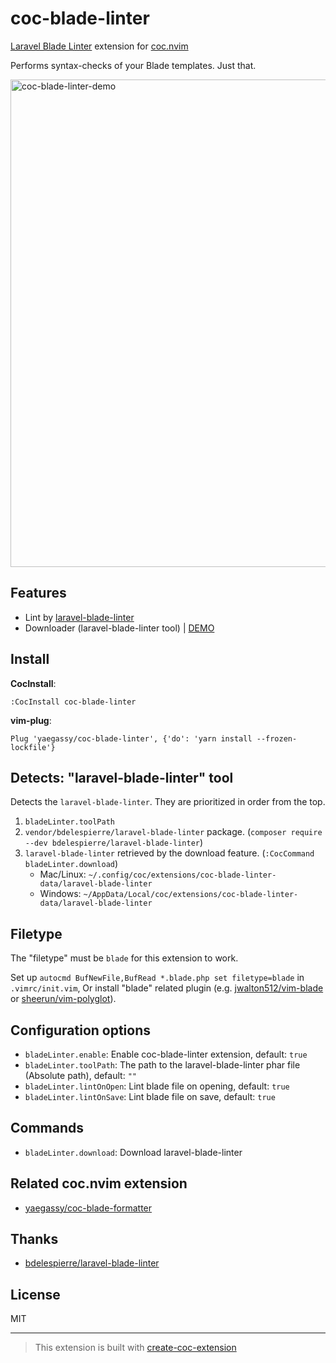 # coc-blade-linter

<!-- markdownlint-disable-next-line -->
[Laravel Blade Linter](https://github.com/bdelespierre/laravel-blade-linter) extension for [coc.nvim](https://github.com/neoclide/coc.nvim)

Performs syntax-checks of your Blade templates. Just that.

<!-- markdownlint-disable-next-line -->
<img width="780" alt="coc-blade-linter-demo" src="https://user-images.githubusercontent.com/188642/114817122-68c11f00-9df4-11eb-8405-ba63f12e8821.gif">

## Features

- Lint by [laravel-blade-linter](https://github.com/bdelespierre/laravel-blade-linter)
- Downloader (laravel-blade-linter tool) | [DEMO](https://github.com/yaegassy/coc-blade-linter/pull/1)

## Install

**CocInstall**:

```vim
:CocInstall coc-blade-linter
```

**vim-plug**:

```vim
Plug 'yaegassy/coc-blade-linter', {'do': 'yarn install --frozen-lockfile'}
```

## Detects: "laravel-blade-linter" tool

Detects the `laravel-blade-linter`. They are prioritized in order from the top.

1. `bladeLinter.toolPath`
1. `vendor/bdelespierre/laravel-blade-linter` package. (`composer require --dev bdelespierre/laravel-blade-linter`)
1. `laravel-blade-linter` retrieved by the download feature. (`:CocCommand bladeLinter.download`)
    - Mac/Linux: `~/.config/coc/extensions/coc-blade-linter-data/laravel-blade-linter`
    - Windows: `~/AppData/Local/coc/extensions/coc-blade-linter-data/laravel-blade-linter`

## Filetype

The "filetype" must be `blade` for this extension to work.

<!-- markdownlint-disable-next-line -->
Set up `autocmd BufNewFile,BufRead *.blade.php set filetype=blade` in `.vimrc/init.vim`, Or install "blade" related plugin (e.g. [jwalton512/vim-blade](https://github.com/jwalton512/vim-blade) or [sheerun/vim-polyglot](https://github.com/sheerun/vim-polyglot)).

## Configuration options

- `bladeLinter.enable`: Enable coc-blade-linter extension, default: `true`
- `bladeLinter.toolPath`: The path to the laravel-blade-linter phar file (Absolute path), default: `""`
- `bladeLinter.lintOnOpen`: Lint blade file on opening, default: `true`
- `bladeLinter.lintOnSave`: Lint blade file on save, default: `true`

## Commands

- `bladeLinter.download`: Download laravel-blade-linter

## Related coc.nvim extension

- [yaegassy/coc-blade-formatter](https://github.com/yaegassy/coc-blade-formatter)

## Thanks

- [bdelespierre/laravel-blade-linter](https://github.com/bdelespierre/laravel-blade-linter)

## License

MIT

----

> This extension is built with [create-coc-extension](https://github.com/fannheyward/create-coc-extension)
